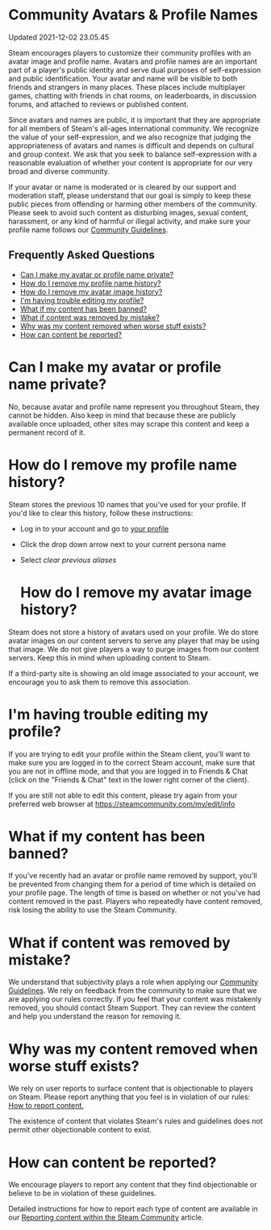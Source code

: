 # Community Avatars & Profile Names
Updated 2021-12-02 23.05.45

Steam encourages players to customize their community profiles with an avatar image and profile name. Avatars and profile names are an important part of a player's public identity and serve dual purposes of self-expression and public identification. Your avatar and name will be visible to both friends and strangers in many places. These places include multiplayer games, chatting with friends in chat rooms, on leaderboards, in discussion forums, and attached to reviews or published content.  
  
Since avatars and names are public, it is important that they are appropriate for all members of Steam's all-ages international community. We recognize the value of your self-expression, and we also recognize that judging the appropriateness of avatars and names is difficult and depends on cultural and group context. We ask that you seek to balance self-expression with a reasonable evaluation of whether your content is appropriate for our very broad and diverse community.  
  
If your avatar or name is moderated or is cleared by our support and moderation staff, please understand that our goal is simply to keep these public pieces from offending or harming other members of the community. Please seek to avoid such content as disturbing images, sexual content, harassment, or any kind of harmful or illegal activity, and make sure your profile name follows our [Community Guidelines](https://help.steampowered.com/en/faqs/view/6862-8119-C23E-EA7B).  
  
## [](id=faq)Frequently Asked Questions

* [Can I make my avatar or profile name private?](#private)
* [How do I remove my profile name history?](#historyname)
* [How do I remove my avatar image history?](#historyavatar)
* [I'm having trouble editing my profile?](#trouble)
* [What if my content has been banned?](#banned)
* [What if content was removed by mistake?](#appeal)
* [Why was my content removed when worse stuff exists?](#others)
* [How can content be reported?](#report)

  
  
# [](id=private)Can I make my avatar or profile name private?
No, because avatar and profile name represent you throughout Steam, they cannot be hidden. Also keep in mind that because these are publicly available once uploaded, other sites may scrape this content and keep a permanent record of it.  
  
  
# [](id=historyname)How do I remove my profile name history?
Steam stores the previous 10 names that you've used for your profile. If you'd like to clear this history, follow these instructions:  

* Log in to your account and go to [your profile](https://steamcommunity.com/my/)
* Click the drop down arrow next to your current persona name
* Select *clear previous aliases*

  # [](id=historyavatar)How do I remove my avatar image history?
Steam does not store a history of avatars used on your profile. We do store avatar images on our content servers to serve any player that may be using that image. We do not give players a way to purge images from our content servers. Keep this in mind when uploading content to Steam.  
  
If a third-party site is showing an old image associated to your account, we encourage you to ask them to remove this association.  
  
  
# [](id=trouble)I'm having trouble editing my profile?
If you are trying to edit your profile within the Steam client, you'll want to make sure you are logged in to the correct Steam account, make sure that you are not in offline mode, and that you are logged in to Friends & Chat (click on the "Friends & Chat" text in the lower right corner of the client).  
  
If you are still not able to edit this content, please try again from your preferred web browser at https://steamcommunity.com/my/edit/info  
  
  
# [](id=banned)What if my content has been banned?
If you've recently had an avatar or profile name removed by support, you'll be prevented from changing them for a period of time which is detailed on your profile page. The length of time is based on whether or not you've had content removed in the past. Players who repeatedly have content removed, risk losing the ability to use the Steam Community.  
  
  
# [](id=appeal)What if content was removed by mistake?
We understand that subjectivity plays a role when applying our [Community Guidelines](https://help.steampowered.com/en/faqs/view/6862-8119-C23E-EA7B). We rely on feedback from the community to make sure that we are applying our rules correctly. If you feel that your content was mistakenly removed, you should contact Steam Support. They can review the content and help you understand the reason for removing it.  
  
  
# [](id=others)Why was my content removed when worse stuff exists?
We rely on user reports to surface content that is objectionable to players on Steam. Please report anything that you feel is in violation of our rules: [How to report content.](https://help.steampowered.com/en/faqs/view/4DE7-17AA-0E8B-C1AD)  
  
The existence of content that violates Steam's rules and guidelines does not permit other objectionable content to exist.  
  
  
# [](id=report)How can content be reported?
We encourage players to report any content that they find objectionable or believe to be in violation of these guidelines.  
  
Detailed instructions for how to report each type of content are available in our [Reporting content within the Steam Community](https://help.steampowered.com/en/faqs/view/4DE7-17AA-0E8B-C1AD) article.